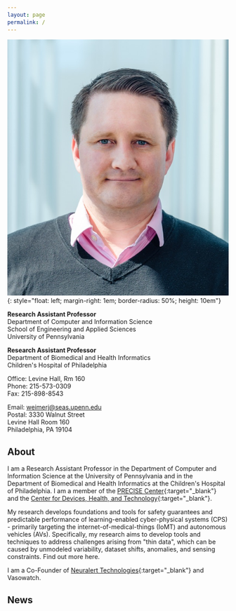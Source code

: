 ```yaml
---
layout: page
permalink: /
---
```


![James Weimer](images/weimer-small.png  "James Weimer"){: style="float: left; margin-right: 1em; border-radius: 50%; height: 10em"}

**Research Assistant Professor**  
Department of Computer and Information Science  
School of Engineering and Applied Sciences  
University of Pennsylvania  

**Research Assistant Professor**  
Department of Biomedical and Health Informatics  
Children's Hospital of Philadelphia  

Office: Levine Hall, Rm 160  
Phone: 215-573-0309  
Fax: 215-898-8543  

Email: weimerj@seas.upenn.edu  
Postal: 3330 Walnut Street  
 	Levine Hall Room 160  
 	Philadelphia, PA 19104  


## About

I am a Research Assistant Professor in the Department of Computer and Information Science at the 
University of Pennsylvania and in the Department of Biomedical and Health Informatics at the 
Children's Hospital of Philadelphia. 
I am a member of the [PRECISE Center](https://precise.seas.upenn.edu/){:target="_blank"} 
and the [Center for Devices, Health, and Technology](https://healthtech.upenn.edu/){:target="_blank"}.

My research develops foundations and tools for safety guarantees and predictable performance of 
learning-enabled cyber-physical systems (CPS) - primarily targeting the internet-of-medical-things (IoMT) and
autonomous vehicles (AVs). Specifically, my research aims to develop tools and techniques to address 
challenges arising from "thin data", which can be caused by unmodeled variability, dataset shifts, 
anomalies, and sensing constraints. Find out more here. 

I am a Co-Founder of 
[Neuralert Technologies](https://neuralerttechnologies.com/){:target="_blank"} 
and Vasowatch.


## News